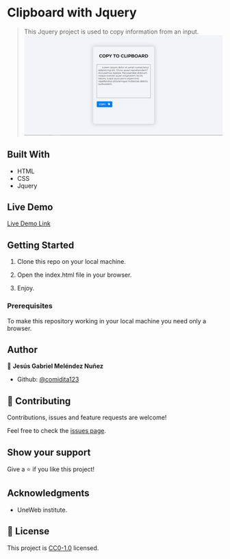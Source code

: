 # Clipboard with Jquery

> This Jquery project is used to copy information from an input.
![screenshot](./Screenshot_1.jpg)


## Built With

- HTML
- CSS
- Jquery

## Live Demo

[Live Demo Link](https://comidita123.github.io/clipboard_jquery_jesus_29jul23/)


## Getting Started
1. Clone this repo on your local machine.

2. Open the index.html file in your browser.

3. Enjoy.


### Prerequisites
To make this repository working in your local machine you need only a browser.

## Author

👤 **Jesús Gabriel Meléndez Nuñez**

- Github: [@comidita123](https://github.com/comidita123)


## 🤝 Contributing

Contributions, issues and feature requests are welcome!

Feel free to check the [issues page](https://github.com/comidita123/clipboard_jquery_jesus_29jul23/issues).


## Show your support

Give a ⭐️ if you like this project!

## Acknowledgments

- UneWeb institute.

## 📝 License

This project is [CC0-1.0](LICENSE) licensed.
